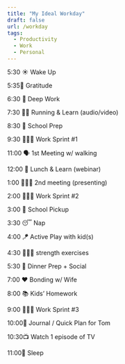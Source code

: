 ```yaml
---
title: "My Ideal Workday"
draft: false
url: /workday
tags:
  - Productivity
  - Work
  - Personal
---
```


5:30 ☀️ Wake Up

5:35🙏 Gratitude

6:30 🧠 Deep Work

7:30 🏃‍♂️ Running & Learn (audio/video)

8:30	🚌 School Prep

9:30	👨🏻‍💻 Work Sprint #1

11:00 🗣 1st Meeting w/ walking

12:00 🥗 Lunch & Learn (webinar)

1:00	👨🏻‍🏫 2nd meeting (presenting)

2:00	👨🏻‍💻 Work Sprint #2

3:00	🚌 School Pickup

3:30	😴 Nap

4:00	🪁 Active Play with kid(s)

4:30	🏋🏻‍♀️ strength exercises

5:30	🥘 Dinner Prep + Social

7:00	❤️ Bonding w/ Wife

8:00	📚 Kids’ Homework

9:00	👨🏻‍💻 Work Sprint #3

10:00📔 Journal / Quick Plan for Tom

10:30📺 Watch 1 episode of TV

11:00🛌 Sleep